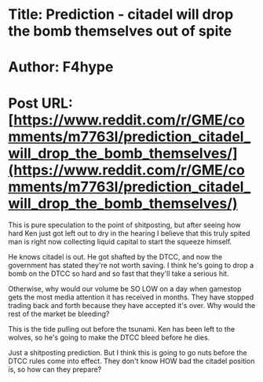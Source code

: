 # Title: Prediction - citadel will drop the bomb themselves out of spite
# Author: F4hype
# Post URL: [https://www.reddit.com/r/GME/comments/m7763l/prediction_citadel_will_drop_the_bomb_themselves/](https://www.reddit.com/r/GME/comments/m7763l/prediction_citadel_will_drop_the_bomb_themselves/)


This is pure speculation to the point of shitposting, but after seeing how hard Ken just got left out to dry in the hearing I believe that this truly spited man is right now collecting liquid capital to start the squeeze himself. 

He knows citadel is out. He got shafted by the DTCC, and now the government has stated they're not worth saving. I think he's going to drop a bomb on the DTCC so hard and so fast that they'll take a serious hit.

Otherwise, why would our volume be SO LOW on a day when gamestop gets the most media attention it has received in months. They have stopped trading back and forth because they have accepted it's over. Why would the rest of the market be bleeding?

This is the tide pulling out before the tsunami. Ken has been left to the wolves, so he's going to make the DTCC bleed before he dies.

Just a shitposting prediction. But I think this is going to go nuts before the DTCC rules come into effect. They don't know HOW bad the citadel position is, so how can they prepare?
